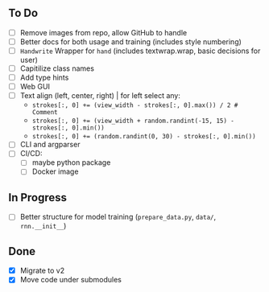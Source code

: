 ## To Do

- [ ] Remove images from repo, allow GitHub to handle
- [ ] Better docs for both usage and training (includes style numbering)
- [ ] `Handwrite` Wrapper for `hand` (includes textwrap.wrap, basic decisions for user)
- [ ] Capitilize class names
- [ ] Add type hints
- [ ] Web GUI
- [ ] Text align (left, center, right) | for left select any: 
  - `strokes[:, 0] += (view_width - strokes[:, 0].max()) / 2 # Comment `
  - `strokes[:, 0] += (view_width + random.randint(-15, 15) - strokes[:, 0].min())`
  - `strokes[:, 0] += (random.randint(0, 30) - strokes[:, 0].min())`
- [ ] CLI and argparser
- [ ] CI/CD:
  - [ ] maybe python package
  - [ ] Docker image

## In Progress

- [ ] Better structure for model training (`prepare_data.py`, `data/`, `rnn.__init__`)

## Done 

- [x] Migrate to v2 
- [x] Move code under submodules  
